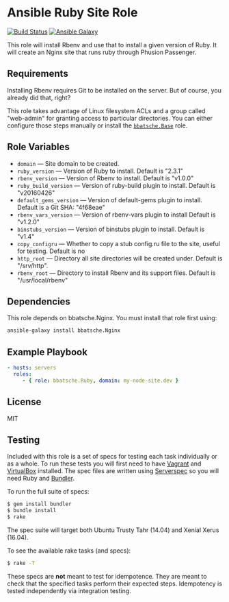 Ansible Ruby Site Role
======================

[![Build Status](https://travis-ci.org/bbatsche/Ansible-Ruby-Site-Role.svg?branch=master)](https://travis-ci.org/bbatsche/Ansible-Ruby-Site-Role) [![Ansible Galaxy](https://img.shields.io/ansible/role/7521.svg)](https://galaxy.ansible.com/bbatsche/Ruby)

This role will install Rbenv and use that to install a given version of Ruby. It will create an Nginx site that runs ruby through Phusion Passenger.

Requirements
------------

Installing Rbenv requires Git to be installed on the server. But of course, you already did that, right?

This role takes advantage of Linux filesystem ACLs and a group called "web-admin" for granting access to particular directories. You can either configure those steps manually or install the [`bbatsche.Base`](https://galaxy.ansible.com/bbatsche/Base/) role.

Role Variables
--------------

- `domain` &mdash; Site domain to be created.
- `ruby_version` &mdash; Version of Ruby to install. Default is "2.3.1"
- `rbenv_version` &mdash; Version of Rbenv to install. Default is "v1.0.0"
- `ruby_build_version` &mdash; Version of ruby-build plugin to install. Default is "v20160426"
- `default_gems_version` &mdash; Version of default-gems plugin to install. Default is a Git SHA: "4f68eae"
- `rbenv_vars_version` &mdash; Version of rbenv-vars plugin to install Default is "v1.2.0"
- `binstubs_version` &mdash; Version of binstubs plugin to install. Default is "v1.4"
- `copy_configru` &mdash; Whether to copy a stub config.ru file to the site, useful for testing. Default is no
- `http_root` &mdash; Directory all site directories will be created under. Default is "/srv/http".
- `rbenv_root` &mdash; Directory to install Rbenv and its support files. Default is "/usr/local/rbenv"

Dependencies
------------

This role depends on bbatsche.Nginx. You must install that role first using:

```bash
ansible-galaxy install bbatsche.Nginx
```

Example Playbook
----------------

```yml
- hosts: servers
  roles:
     - { role: bbatsche.Ruby, domain: my-node-site.dev }
```

License
-------

MIT

Testing
-------

Included with this role is a set of specs for testing each task individually or as a whole. To run these tests you will first need to have [Vagrant](https://www.vagrantup.com/) and [VirtualBox](https://www.virtualbox.org/) installed. The spec files are written using [Serverspec](http://serverspec.org/) so you will need Ruby and [Bundler](http://bundler.io/).

To run the full suite of specs:

```bash
$ gem install bundler
$ bundle install
$ rake
```

The spec suite will target both Ubuntu Trusty Tahr (14.04) and Xenial Xerus (16.04).

To see the available rake tasks (and specs):

```bash
$ rake -T
```

These specs are **not** meant to test for idempotence. They are meant to check that the specified tasks perform their expected steps. Idempotency is tested independently via integration testing.
